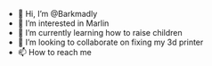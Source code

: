 - 👋 Hi, I’m @Barkmadly
- 👀 I’m interested in Marlin
- 🌱 I’m currently learning how to raise children
- 💞️ I’m looking to collaborate on fixing my 3d printer
- 📫 How to reach me 

<!---
Barkmadly/Barkmadly is a ✨ special ✨ repository because its `README.md` (this file) appears on your GitHub profile.
You can click the Preview link to take a look at your changes.
--->
